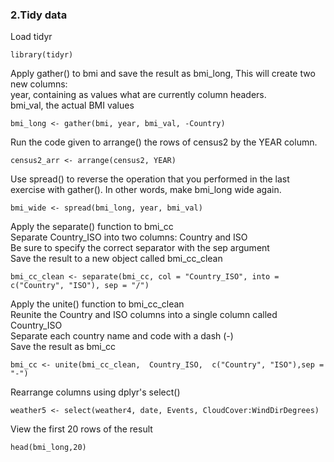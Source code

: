 ### 2.Tidy data

Load tidyr
```
library(tidyr)
```
Apply gather() to bmi and save the result as bmi_long, This will create two new columns:
<br>year, containing as values what are currently column headers.
<br>bmi_val, the actual BMI values

```
bmi_long <- gather(bmi, year, bmi_val, -Country)
```
Run the code given to arrange() the rows of census2 by the YEAR column.
```
census2_arr <- arrange(census2, YEAR)
```
Use spread() to reverse the operation that you performed in the last exercise with gather(). In other words, 
make bmi_long wide again.
```
bmi_wide <- spread(bmi_long, year, bmi_val)
```
Apply the separate() function to bmi_cc
<br>Separate Country_ISO into two columns: Country and ISO
<br>Be sure to specify the correct separator with the sep argument
<br>Save the result to a new object called bmi_cc_clean
```
bmi_cc_clean <- separate(bmi_cc, col = "Country_ISO", into = c("Country", "ISO"), sep = "/")

```
Apply the unite() function to bmi_cc_clean
<br>Reunite the Country and ISO columns into a single column called Country_ISO
<br>Separate each country name and code with a dash (-)
<br>Save the result as bmi_cc
```
bmi_cc <- unite(bmi_cc_clean,  Country_ISO,  c("Country", "ISO"),sep = "-")
```
Rearrange columns using dplyr's select()
```
weather5 <- select(weather4, date, Events, CloudCover:WindDirDegrees)
```

View the first 20 rows of the result
```
head(bmi_long,20)
```

